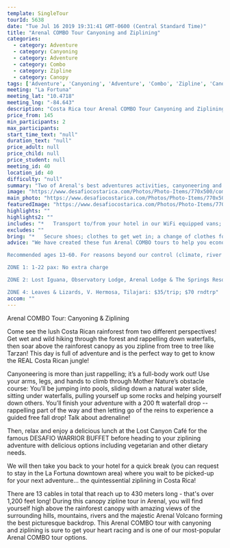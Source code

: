 ```yaml
---
template: SingleTour
tourId: 5638
date: "Tue Jul 16 2019 19:31:41 GMT-0600 (Central Standard Time)"
title: "Arenal COMBO Tour Canyoning and Ziplining"
categories: 
  - category: Adventure
  - category: Canyoning
  - category: Adventure
  - category: Combo
  - category: Zipline
  - category: Canopy
tags: ['Adventure', 'Canyoning', 'Adventure', 'Combo', 'Zipline', 'Canopy']
meeting: "La Fortuna"
meeting_lat: "10.4718"
meeting_lng: "-84.643"
description: "Costa Rica tour Arenal COMBO Tour Canyoning and Ziplining, id 5638"
price_from: 145
min_participants: 2
max_participants: 
start_time_text: "null"
duration_text: "null"
price_adult: null
price_child: null
price_student: null
meeting_id: 40
location_id: 40
difficulty: "null"
summary: "Two of Arenal's best adventures activities, canyoneering and ziplining in one day! Rappel down amazing waterfalls and hike through rivers in the pristine rainforest canyon. Then, feel the thrill of flying above the tree tops in the lush rainforest that provides some of the best views of Costa Rica you’ll see on your vacation! This Arenal COMBO Tour is the perfect day for nature and adventure enthusiasts! One of our ..."
image: "https://www.desafiocostarica.com/Photos/Photo-Items/770x500/combo-tour---arenal----canyoneering--canopy-ziplining-3.jpg"
main_photo: "https://www.desafiocostarica.com/Photos/Photo-Items/770x500/combo-tour---arenal----canyoneering--canopy-ziplining-3.jpg"
featuredImage: "https://www.desafiocostarica.com/Photos/Photo-Items/770x500/combo-tour---arenal----canyoneering--canopy-ziplining-3.jpg"
highlights: ""
highlights2: ""
includes: "*   Transport to/from your hotel in our WiFi equipped vans; fun and professional guides who love what they do; delicious; home-cooked meal; towel; photographer; lots of adventure"
excludes: ""
bring: "*   Secure shoes; clothes to get wet in; a change of clothes for after the tour; appetite for adventure"
advice: "We have created these fun Arenal COMBO tours to help you economize time and money on your vacation - we will coordinate your tour pick-ups and drop-offs and in some COMBOs, you may have a short break back at your hotel to take a breather before the next tour. Please keep your itinerary with you so you are aware of your Arenal COMBO logistics.Have a look at our Adventure Waiver if you have questions about our adventure tour policies..

Recommended ages 13-60. For reasons beyond our control (climate, river levels, etc.), we may change to a more-suitable tour with an equal or similar adventure-appeal or offer other tour options so you don\`t miss out on a fun day in Costa Rica. We reserve the right to cancel a trip due to unfavorable conditions & will only run a tour according to our policies. Full refund is given if (on rare occasion) no tour is run. This adventure involves some inherent risk and physical exertion, so you must be in good physical condition! While the recommended weight limit for our canyoneering (rappelling) tour and most zip line tours is 220 lbs (100 kilos) it’s more about waist size than weight as the ropes (canyoneering) and cables (zip lines) are rated for well over 220 lbs but the maximum waist size for the harnesses used for these tours is 42 inches. So if you are a little over 220 lbs but your waist is less than 42 inches you can still do these tours.NOTE: We have an extra transport charge for hotels outside of our normal pick-up

ZONE 1: 1-22 pax: No extra charge

ZONE 2: Lost Iguana, Observatory Lodge, Arenal Lodge & The Springs Resort: $20 per trip or $40 roundtrip. ZONE 3: Rancho Margot, Linda Vista, Arenal Vista: $25; $50 rndtrp

ZONE 4: Leaves & Lizards, V. Hermosa, Tilajari: $35/trip; $70 rndtrp"
accom: ""
---
```

Arenal COMBO Tour: Canyoning & Ziplining

Come see the lush Costa Rican rainforest from two different perspectives! Get wet and wild hiking through the forest and rappelling down waterfalls, then soar above the rainforest canopy as you zipline from tree to tree like Tarzan! This day is full of adventure and is the perfect way to get to know the REAL Costa Rican jungle!

Canyoneering is more than just rappelling; it’s a full-body work out! Use your arms, legs, and hands to climb through Mother Nature’s obstacle course: You’ll be jumping into pools, sliding down a natural water slide, sitting under waterfalls, pulling yourself up some rocks and helping yourself down others. You’ll finish your adventure with a 200 ft waterfall drop -- rappelling part of the way and then letting go of the reins to experience a guided free fall drop! Talk about adrenaline!

Then, relax and enjoy a delicious lunch at the Lost Canyon Café for the famous DESAFIO WARRIOR BUFFET before heading to your ziplining adventure with delicious options including vegetarian and other dietary needs.

We will then take you back to your hotel for a quick break (you can request to stay in the La Fortuna downtown area) where you wait to be picked-up for your next adventure... the quintessential ziplining in Costa Rica!

There are 13 cables in total that reach up to 430 meters long - that's over 1,200 feet long! During this canopy zipline tour in Arenal, you will find yourself high above the rainforest canopy with amazing views of the surrounding hills, mountains, rivers and the majestic Arenal Volcano forming the best picturesque backdrop. This Arenal COMBO tour with canyoning and ziplining is sure to get your heart racing and is one of our most-popular Arenal COMBO tour options.